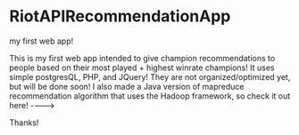 # RiotAPIRecommendationApp


my first web app!

This is my first web app intended to give champion recommendations to people based on their most played + highest winrate champions! It uses simple postgresQL, PHP, and JQuery! They are not organized/optimized yet, but will be done soon! I also made a Java version of mapreduce recommendation algorithm that uses the Hadoop framework, so check it out here! ----> 

Thanks!
